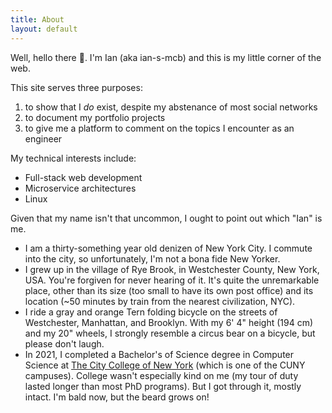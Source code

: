 ```yaml
---
title: About
layout: default
---
```


Well, hello there 👋. I'm Ian (aka ian-s-mcb) and this is my little
corner of the web.

This site serves three purposes:
1. to show that I *do* exist, despite my abstenance of most social
networks
1. to document my portfolio projects
1. to give me a platform to comment on the topics I encounter as an
engineer

My technical interests include:
* Full-stack web development
* Microservice architectures
* Linux

Given that my name isn't that uncommon, I ought to point out which "Ian"
is me.

* I am a thirty-something year old denizen of New York City. I commute
  into the city, so unfortunately, I'm not a bona fide New Yorker.
* I grew up in the village of Rye Brook, in Westchester County, New
  York, USA. You're forgiven for never hearing of it. It's quite the
  unremarkable place, other than its size (too small to have its own
  post office) and its location (~50 minutes by train from the nearest
  civilization, NYC).
* I ride a gray and orange Tern folding bicycle on the streets of
  Westchester, Manhattan, and Brooklyn. With my 6' 4" height (194 cm)
  and my 20" wheels, I strongly resemble a circus bear on a bicycle, but
  please don't laugh.
* In 2021, I completed a Bachelor's of Science degree in Computer
  Science at [The City College of New York][ccny] (which is one of the
  CUNY campuses). College wasn't especially kind on me (my tour of duty
  lasted longer than most PhD programs). But I got through it, mostly
  intact. I'm bald now, but the beard grows on!

[ccny]: https://www.ccny.cuny.edu/
